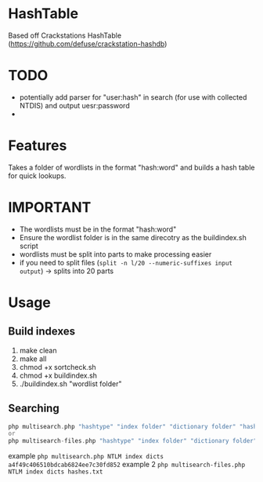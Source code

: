# HashTable
Based off Crackstations HashTable (https://github.com/defuse/crackstation-hashdb)

# TODO
- potentially add parser for "user:hash" in search (for use with collected NTDIS) and output uesr:password
- 

# Features
Takes a folder of wordlists in the format "hash:word" and builds a hash table for quick lookups.

# IMPORTANT
- The wordlists must be in the format "hash:word" 
- Ensure the wordlist folder is in the same direcotry as the buildindex.sh script
- wordlists must be split into parts to make processing easier
- if you need to split files (`split -n l/20 --numeric-suffixes input output`) -> splits into 20 parts

# Usage
## Build indexes
1. make clean
2. make all
3. chmod +x sortcheck.sh
4. chmod +x buildindex.sh
5. ./buildindex.sh "wordlist folder"

## Searching
```php
php multisearch.php "hashtype" "index folder" "dictionary folder" "hash"
or
php multisearch-files.php "hashtype" "index folder" "dictionary folder" "hash file"
```
example `php multisearch.php NTLM index dicts a4f49c406510bdcab6824ee7c30fd852`
example 2 `php multisearch-files.php NTLM index dicts hashes.txt`
